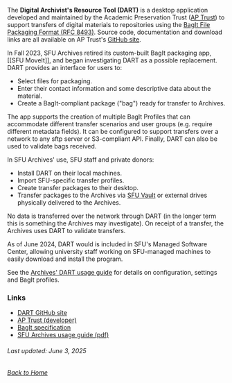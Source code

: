 The **Digital Archivist's Resource Tool (DART)** is a desktop application developed and maintained by the Academic Preservation Trust ([AP Trust](https://aptrust.org/)) to support transfers of digital materials to repositories using the [BagIt File Packaging Format (RFC 8493)](https://datatracker.ietf.org/doc/html/rfc8493). Source code, documentation and download links are all available on AP Trust's [GitHub site](https://github.com/APTrust/dart).

In Fall 2023, SFU Archives retired its custom-built BagIt packaging app, [[SFU MoveIt]], and began investigating DART as a possible replacement. DART provides an interface for users to:
- Select files for packaging.
- Enter their contact information and some descriptive data about the material.
- Create a BagIt-compliant package ("bag") ready for transfer to Archives.

The app supports the creation of multiple BagIt Profiles that can accommodate different transfer scenarios and user groups (e.g. require different metadata fields). It can be configured to support transfers over a network to any sftp server or S3-compliant API. Finally, DART can also be used to validate bags received.

In SFU Archives' use, SFU staff and private donors:
- Install DART on their local machines.
- Import SFU-specific transfer profiles.
- Create transfer packages to their desktop.
- Transfer packages to the Archives via [SFU Vault](sfu-vault.md) or external drives physically delivered to the Archives.

No data is transferred over the network through DART (in the longer term this is something the Archives may investigate). On receipt of a transfer, the Archives uses DART to validate transfers.

As of June 2024, DART would is included in SFU's Managed Software Center, allowing university staff working on SFU-managed machines to easily download and install the program.

See the [Archives' DART usage guide](../sfua-usage-guides/dart-sfua.pdf) for details on configuration, settings and BagIt profiles.

### Links
- [DART GitHub site](https://github.com/APTrust/dart)
- [AP Trust (developer)](https://aptrust.org/)
- [BagIt specification](https://datatracker.ietf.org/doc/html/rfc8493)
- [SFU Archives usage guide (pdf)](../sfua-usage-guides/dart-sfua.pdf)


###### Last updated: June 3, 2025
###### [Back to Home](../README.md)

